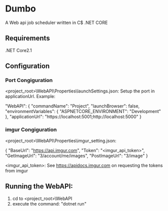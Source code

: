 # Dumbo
A Web api job scheduler written in C$ .NET CORE 

## Requirements
.NET Core2.1

## Configuration
### Port Congiguration
<project_root>\WebAPI\Properties\launchSettings.json:
Setup the port in applicationUrl. Example:

"WebAPI": {
      "commandName": "Project",
      "launchBrowser": false,
      "environmentVariables": {
        "ASPNETCORE_ENVIRONMENT": "Development"
      },
      "applicationUrl": "https://localhost:5001;http://localhost:5000"
    }

### imgur Congiguration
<project_root>\WebAPI\Properties\imgur_setting.json:

{
  "BaseUrl": "https://api.imgur.com",
  "Token": "<imgur_api_token>",
  "GetImageUrl": "3/account/me/images",
  "PostImageUrl": "3/image"
} 

<imgur_api_token>: See https://apidocs.imgur.com on requesting the tokens from imgur

## Running the WebAPI:
1) cd to <project_root>\WebAPI
2) execute the command: "dotnet run"


